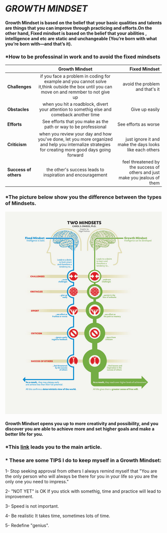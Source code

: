 # _GROWTH MINDSET_
####  Growth Mindset is based on the belief that your basic qualities and talents are things that you can improve through practicing  and efforts.On the other hand, Fixed mindset is based on the belief that your abilities , intelligence and etc are static and unchangeable (You’re born with what you’re born with—and that’s it).


### *How to be professinal in work and to avoid the fixed mindsets
|        | **Growth Mindset** | **Fixed Mindset** |
| :------| :------------: | ------------: |
|  **Challenges** | if you face a problem in coding for example and you cannot solve it,think outside the box until you can move on and remmber to not give up |avoid the problem and that's it     |
| **Obstacles**   | when you hit a roadblock, divert your attention to somethig else and comeback another time  | Give up easily  |
| **Efforts**  | See efforts that you make as the path or way to be professional | See efforts as worse |
| **Criticism**   | when you review your day and how you've done, let you more organized and help you internalize strategies for creating more good days going forward  | just ignore it and make the days looks like each others |
|  **Success of others**  | the other's success leads to inspiration and encouragement | feel threatened by the success of others and just make you jealous of them |
### *The picture below show you the difference between the types of Mindsets.
![The Difference between Fixed and Growth Mindsets](mindsets.jpg) 

#### Growth Mindset opens you up to more creativity and possibility, and you discover you are able to achieve more and set higher goals and make a better life for you.
### *This [link](https://www.atlassian.com/blog/inside-atlassian/growth-mindset) leads you to the main article. 

### * These are some **TIPS** I do to keep myself in a Growth Mindset:

 1- Stop seeking approval from others I always remind myself that "You are the only person who will always be there for you in your life so you are the only one you need to impress."

 2- "NOT YET" is OK If you stick with somethig, time and practice will lead to improvement.

 3- Speed is not important.

 4- Be realistic It takes time, sometimes lots of time.

 5- Redefine "genius". 
